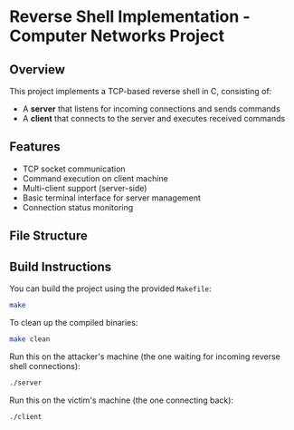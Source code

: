 # Reverse Shell Implementation - Computer Networks Project

## Overview
This project implements a TCP-based reverse shell in C, consisting of:
- A **server** that listens for incoming connections and sends commands
- A **client** that connects to the server and executes received commands

## Features
- TCP socket communication
- Command execution on client machine
- Multi-client support (server-side)
- Basic terminal interface for server management
- Connection status monitoring

## File Structure


## Build Instructions

You can build the project using the provided `Makefile`:

```bash
make
```
To clean up the compiled binaries:
```bash
make clean
```
Run this on the attacker's machine (the one waiting for incoming reverse shell connections):
```bash
./server
```
Run this on the victim's machine (the one connecting back):
```bash
./client
```
